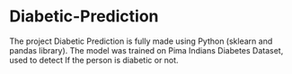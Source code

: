 # Diabetic-Prediction
The project Diabetic Prediction is fully made using Python (sklearn and pandas library). The model was trained on Pima Indians Diabetes Dataset, used to detect If the person is diabetic or not.

